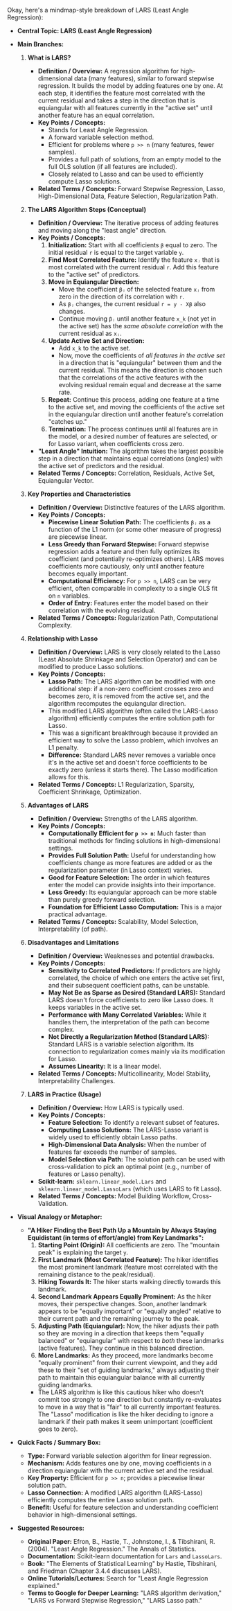 Okay, here's a mindmap-style breakdown of LARS (Least Angle Regression):

*   **Central Topic: LARS (Least Angle Regression)**

*   **Main Branches:**

    1.  **What is LARS?**
        *   **Definition / Overview:** A regression algorithm for high-dimensional data (many features), similar to forward stepwise regression. It builds the model by adding features one by one. At each step, it identifies the feature most correlated with the current residual and takes a step in the direction that is equiangular with all features currently in the "active set" until another feature has an equal correlation.
        *   **Key Points / Concepts:**
            *   Stands for Least Angle Regression.
            *   A forward variable selection method.
            *   Efficient for problems where `p >> n` (many features, fewer samples).
            *   Provides a full path of solutions, from an empty model to the full OLS solution (if all features are included).
            *   Closely related to Lasso and can be used to efficiently compute Lasso solutions.
        *   **Related Terms / Concepts:** Forward Stepwise Regression, Lasso, High-Dimensional Data, Feature Selection, Regularization Path.

    2.  **The LARS Algorithm Steps (Conceptual)**
        *   **Definition / Overview:** The iterative process of adding features and moving along the "least angle" direction.
        *   **Key Points / Concepts:**
            1.  **Initialization:** Start with all coefficients `β` equal to zero. The initial residual `r` is equal to the target variable `y`.
            2.  **Find Most Correlated Feature:** Identify the feature `xⱼ` that is most correlated with the current residual `r`. Add this feature to the "active set" of predictors.
            3.  **Move in Equiangular Direction:**
                *   Move the coefficient `βⱼ` of the selected feature `xⱼ` from zero in the direction of its correlation with `r`.
                *   As `βⱼ` changes, the current residual `r = y - Xβ` also changes.
                *   Continue moving `βⱼ` until another feature `x_k` (not yet in the active set) has the *same absolute correlation* with the current residual as `xⱼ`.
            4.  **Update Active Set and Direction:**
                *   Add `x_k` to the active set.
                *   Now, move the coefficients of *all features in the active set* in a direction that is "equiangular" between them and the current residual. This means the direction is chosen such that the correlations of the active features with the evolving residual remain equal and decrease at the same rate.
            5.  **Repeat:** Continue this process, adding one feature at a time to the active set, and moving the coefficients of the active set in the equiangular direction until another feature's correlation "catches up."
            6.  **Termination:** The process continues until all features are in the model, or a desired number of features are selected, or for Lasso variant, when coefficients cross zero.
        *   **"Least Angle" Intuition:** The algorithm takes the largest possible step in a direction that maintains equal correlations (angles) with the active set of predictors and the residual.
        *   **Related Terms / Concepts:** Correlation, Residuals, Active Set, Equiangular Vector.

    3.  **Key Properties and Characteristics**
        *   **Definition / Overview:** Distinctive features of the LARS algorithm.
        *   **Key Points / Concepts:**
            *   **Piecewise Linear Solution Path:** The coefficients `βⱼ` as a function of the L1 norm (or some other measure of progress) are piecewise linear.
            *   **Less Greedy than Forward Stepwise:** Forward stepwise regression adds a feature and then fully optimizes its coefficient (and potentially re-optimizes others). LARS moves coefficients more cautiously, only until another feature becomes equally important.
            *   **Computational Efficiency:** For `p >> n`, LARS can be very efficient, often comparable in complexity to a single OLS fit on `n` variables.
            *   **Order of Entry:** Features enter the model based on their correlation with the evolving residual.
        *   **Related Terms / Concepts:** Regularization Path, Computational Complexity.

    4.  **Relationship with Lasso**
        *   **Definition / Overview:** LARS is very closely related to the Lasso (Least Absolute Shrinkage and Selection Operator) and can be modified to produce Lasso solutions.
        *   **Key Points / Concepts:**
            *   **Lasso Path:** The LARS algorithm can be modified with one additional step: if a non-zero coefficient crosses zero and becomes zero, it is removed from the active set, and the algorithm recomputes the equiangular direction.
            *   This modified LARS algorithm (often called the LARS-Lasso algorithm) efficiently computes the entire solution path for Lasso.
            *   This was a significant breakthrough because it provided an efficient way to solve the Lasso problem, which involves an L1 penalty.
            *   **Difference:** Standard LARS never removes a variable once it's in the active set and doesn't force coefficients to be exactly zero (unless it starts there). The Lasso modification allows for this.
        *   **Related Terms / Concepts:** L1 Regularization, Sparsity, Coefficient Shrinkage, Optimization.

    5.  **Advantages of LARS**
        *   **Definition / Overview:** Strengths of the LARS algorithm.
        *   **Key Points / Concepts:**
            *   **Computationally Efficient for `p >> n`:** Much faster than traditional methods for finding solutions in high-dimensional settings.
            *   **Provides Full Solution Path:** Useful for understanding how coefficients change as more features are added or as the regularization parameter (in Lasso context) varies.
            *   **Good for Feature Selection:** The order in which features enter the model can provide insights into their importance.
            *   **Less Greedy:** Its equiangular approach can be more stable than purely greedy forward selection.
            *   **Foundation for Efficient Lasso Computation:** This is a major practical advantage.
        *   **Related Terms / Concepts:** Scalability, Model Selection, Interpretability (of path).

    6.  **Disadvantages and Limitations**
        *   **Definition / Overview:** Weaknesses and potential drawbacks.
        *   **Key Points / Concepts:**
            *   **Sensitivity to Correlated Predictors:** If predictors are highly correlated, the choice of which one enters the active set first, and their subsequent coefficient paths, can be unstable.
            *   **May Not Be as Sparse as Desired (Standard LARS):** Standard LARS doesn't force coefficients to zero like Lasso does. It keeps variables in the active set.
            *   **Performance with Many Correlated Variables:** While it handles them, the interpretation of the path can become complex.
            *   **Not Directly a Regularization Method (Standard LARS):** Standard LARS is a variable selection algorithm. Its connection to regularization comes mainly via its modification for Lasso.
            *   **Assumes Linearity:** It is a linear model.
        *   **Related Terms / Concepts:** Multicollinearity, Model Stability, Interpretability Challenges.

    7.  **LARS in Practice (Usage)**
        *   **Definition / Overview:** How LARS is typically used.
        *   **Key Points / Concepts:**
            *   **Feature Selection:** To identify a relevant subset of features.
            *   **Computing Lasso Solutions:** The LARS-Lasso variant is widely used to efficiently obtain Lasso paths.
            *   **High-Dimensional Data Analysis:** When the number of features far exceeds the number of samples.
            *   **Model Selection via Path:** The solution path can be used with cross-validation to pick an optimal point (e.g., number of features or Lasso penalty).
        *   **Scikit-learn:** `sklearn.linear_model.Lars` and `sklearn.linear_model.LassoLars` (which uses LARS to fit Lasso).
        *   **Related Terms / Concepts:** Model Building Workflow, Cross-Validation.

*   **Visual Analogy or Metaphor:**
    *   **"A Hiker Finding the Best Path Up a Mountain by Always Staying Equidistant (in terms of effort/angle) from Key Landmarks":**
        1.  **Starting Point (Origin):** All coefficients are zero. The "mountain peak" is explaining the target `y`.
        2.  **First Landmark (Most Correlated Feature):** The hiker identifies the most prominent landmark (feature most correlated with the remaining distance to the peak/residual).
        3.  **Hiking Towards It:** The hiker starts walking directly towards this landmark.
        4.  **Second Landmark Appears Equally Prominent:** As the hiker moves, their perspective changes. Soon, another landmark appears to be "equally important" or "equally angled" relative to their current path and the remaining journey to the peak.
        5.  **Adjusting Path (Equiangular):** Now, the hiker adjusts their path so they are moving in a direction that keeps them "equally balanced" or "equiangular" with respect to *both* these landmarks (active features). They continue in this balanced direction.
        6.  **More Landmarks:** As they proceed, more landmarks become "equally prominent" from their current viewpoint, and they add these to their "set of guiding landmarks," always adjusting their path to maintain this equiangular balance with all currently guiding landmarks.
        *   The LARS algorithm is like this cautious hiker who doesn't commit too strongly to one direction but constantly re-evaluates to move in a way that is "fair" to all currently important features. The "Lasso" modification is like the hiker deciding to ignore a landmark if their path makes it seem unimportant (coefficient goes to zero).

*   **Quick Facts / Summary Box:**
    *   **Type:** Forward variable selection algorithm for linear regression.
    *   **Mechanism:** Adds features one by one, moving coefficients in a direction equiangular with the current active set and the residual.
    *   **Key Property:** Efficient for `p >> n`; provides a piecewise linear solution path.
    *   **Lasso Connection:** A modified LARS algorithm (LARS-Lasso) efficiently computes the entire Lasso solution path.
    *   **Benefit:** Useful for feature selection and understanding coefficient behavior in high-dimensional settings.

*   **Suggested Resources:**
    *   **Original Paper:** Efron, B., Hastie, T., Johnstone, I., & Tibshirani, R. (2004). "Least Angle Regression." The Annals of Statistics.
    *   **Documentation:** Scikit-learn documentation for `Lars` and `LassoLars`.
    *   **Book:** "The Elements of Statistical Learning" by Hastie, Tibshirani, and Friedman (Chapter 3.4.4 discusses LARS).
    *   **Online Tutorials/Lectures:** Search for "Least Angle Regression explained."
    *   **Terms to Google for Deeper Learning:** "LARS algorithm derivation," "LARS vs Forward Stepwise Regression," "LARS Lasso path."